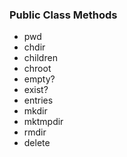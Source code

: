 ### Public Class Methods
- pwd
- chdir
- children
- chroot
- empty?
- exist?
- entries
- mkdir
- mktmpdir
- rmdir
- delete

